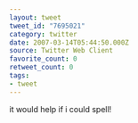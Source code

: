 ```yaml
---
layout: tweet
tweet_id: "7695021"
category: twitter
date: 2007-03-14T05:44:50.000Z
source: Twitter Web Client
favorite_count: 0
retweet_count: 0
tags:
- tweet
---
```


it would help if i could spell!
